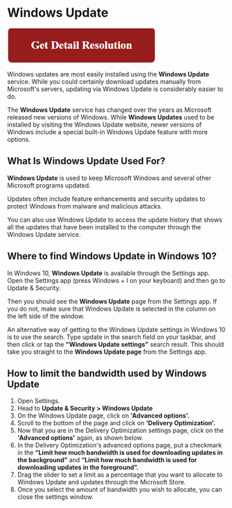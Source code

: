 # Windows Update

[![Windows Update](red.png)](https://github.com/wind0ws-update)

Windows updates are most easily installed using the **Windows Update** service. While you could certainly download updates manually from Microsoft's servers, updating via Windows Update is considerably easier to do.

The **Windows Update** service has changed over the years as Microsoft released new versions of Windows. While **Windows Updates** used to be installed by visiting the Windows Update website, newer versions of Windows include a special built-in Windows Update feature with more options.

## What Is Windows Update Used For?

**Windows Update** is used to keep Microsoft Windows and several other Microsoft programs updated.

Updates often include feature enhancements and security updates to protect Windows from malware and malicious attacks.

You can also use Windows Update to access the update history that shows all the updates that have been installed to the computer through the Windows Update service.

## Where to find Windows Update in Windows 10? 

In Windows 10, **Windows Update** is available through the Settings app. Open the Settings app (press Windows + I on your keyboard) and then go to Update & Security.

Then you should see the **Windows Update** page from the Settings app. If you do not, make sure that Windows Update is selected in the column on the left side of the window.

An alternative way of getting to the Windows Update settings in Windows 10 is to use the search. Type update in the search field on your taskbar, and then click or tap the **"Windows Update settings"** search result. This should take you straight to the **Windows Update page** from the Settings app.

## How to limit the bandwidth used by Windows Update

1. Open Settings.
2. Head to **Update & Security > Windows Update**
3. On the Windows Update page, click on **'Advanced options'.**
4. Scroll to the bottom of the page and click on **'Delivery Optimization'.**
5. Now that you are in the Delivery Optimization settings page, click on the **'Advanced options'** again, as shown below.
6. In the Delivery Optimization's advanced options page, put a checkmark in the **“Limit how much bandwidth is used for downloading updates in the background”** and **“Limit how much bandwidth is used for downloading updates in the foreground”.**
7. Drag the slider to set a limit as a percentage that you want to allocate to Windows Update and updates through the Microsoft Store.
8. Once you select the amount of bandwidth you wish to allocate, you can close the settings window.

